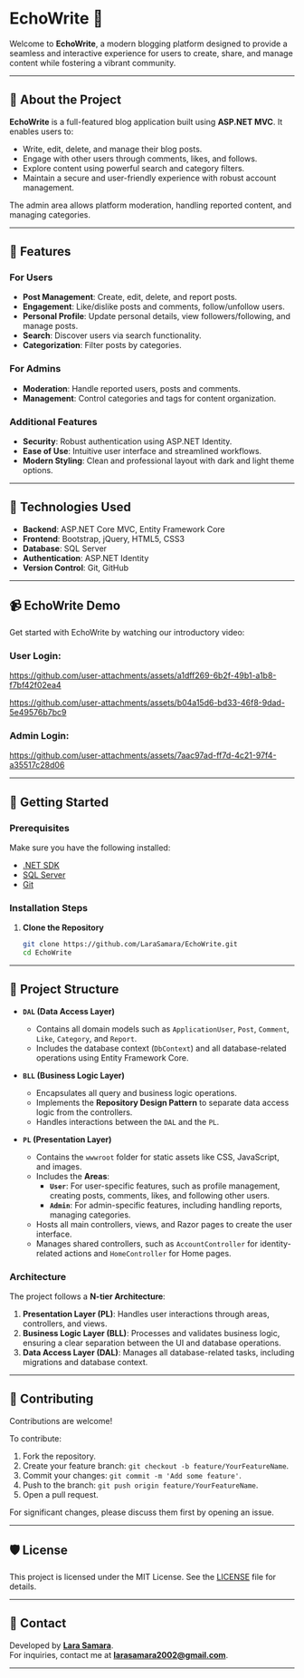 # EchoWrite 📝  
Welcome to **EchoWrite**, a modern blogging platform designed to provide a seamless and interactive experience for users to create, share, and manage content while fostering a vibrant community.

---

## 📖 About the Project  
**EchoWrite** is a full-featured blog application built using **ASP.NET MVC**. It enables users to:  
- Write, edit, delete, and manage their blog posts.  
- Engage with other users through comments, likes, and follows.  
- Explore content using powerful search and category filters.  
- Maintain a secure and user-friendly experience with robust account management.  

The admin area allows platform moderation, handling reported content, and managing categories.  

---

## 🌟 Features  
### For Users  
- **Post Management**: Create, edit, delete, and report posts.  
- **Engagement**: Like/dislike posts and comments, follow/unfollow users.  
- **Personal Profile**: Update personal details, view followers/following, and manage posts.  
- **Search**: Discover users via search functionality.  
- **Categorization**: Filter posts by categories.  

### For Admins  
- **Moderation**: Handle reported users, posts and comments.  
- **Management**: Control categories and tags for content organization.  

### Additional Features  
- **Security**: Robust authentication using ASP.NET Identity.  
- **Ease of Use**: Intuitive user interface and streamlined workflows.  
- **Modern Styling**: Clean and professional layout with dark and light theme options.  

---

## 🚀 Technologies Used  
- **Backend**: ASP.NET Core MVC, Entity Framework Core  
- **Frontend**: Bootstrap, jQuery, HTML5, CSS3  
- **Database**: SQL Server  
- **Authentication**: ASP.NET Identity  
- **Version Control**: Git, GitHub  

---
## 📹 EchoWrite Demo
Get started with EchoWrite by watching our introductory video:  

### User Login: 
https://github.com/user-attachments/assets/a1dff269-6b2f-49b1-a1b8-f7bf42f02ea4

https://github.com/user-attachments/assets/b04a15d6-bd33-46f8-9dad-5e49576b7bc9

### Admin Login: 
https://github.com/user-attachments/assets/7aac97ad-ff7d-4c21-97f4-a35517c28d06





---
## 🔧 Getting Started  

### Prerequisites  
Make sure you have the following installed:  
- [.NET SDK](https://dotnet.microsoft.com/download)  
- [SQL Server](https://www.microsoft.com/en-us/sql-server/sql-server-downloads)  
- [Git](https://git-scm.com/)  

### Installation Steps  
1. **Clone the Repository**  
   ```bash  
   git clone https://github.com/LaraSamara/EchoWrite.git  
   cd EchoWrite

---
## 📂 Project Structure  

- **`DAL` (Data Access Layer)**  
  - Contains all domain models such as `ApplicationUser`, `Post`, `Comment`, `Like`, `Category`, and `Report`.  
  - Includes the database context (`DbContext`) and all database-related operations using Entity Framework Core.  

- **`BLL` (Business Logic Layer)**  
  - Encapsulates all query and business logic operations.  
  - Implements the **Repository Design Pattern** to separate data access logic from the controllers.  
  - Handles interactions between the `DAL` and the `PL`.  

- **`PL` (Presentation Layer)**  
  - Contains the `wwwroot` folder for static assets like CSS, JavaScript, and images.  
  - Includes the **Areas**:  
    - **`User`**: For user-specific features, such as profile management, creating posts, comments, likes, and following other users.  
    - **`Admin`**: For admin-specific features, including handling reports, managing categories.  
  - Hosts all main controllers, views, and Razor pages to create the user interface.  
  - Manages shared controllers, such as `AccountController` for identity-related actions and `HomeController` for Home pages.  

### **Architecture**  
The project follows a **N-tier Architecture**:  
1. **Presentation Layer (PL)**: Handles user interactions through areas, controllers, and views.  
2. **Business Logic Layer (BLL)**: Processes and validates business logic, ensuring a clear separation between the UI and database operations.  
3. **Data Access Layer (DAL)**: Manages all database-related tasks, including migrations and database context.  



---

## 🤝 Contributing  

Contributions are welcome!  

To contribute:  
1. Fork the repository.  
2. Create your feature branch: `git checkout -b feature/YourFeatureName`.  
3. Commit your changes: `git commit -m 'Add some feature'`.  
4. Push to the branch: `git push origin feature/YourFeatureName`.  
5. Open a pull request.  

For significant changes, please discuss them first by opening an issue.  

---

## 🛡️ License  

This project is licensed under the MIT License. See the [LICENSE](LICENSE) file for details.  

---

## 📧 Contact  

Developed by **[Lara Samara](https://www.linkedin.com/in/lara-samara/)**.  
For inquiries, contact me at **larasamara2002@gmail.com**.  

---

   

